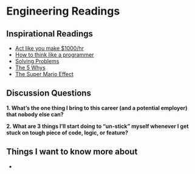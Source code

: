 # Engineering Readings

## Inspirational Readings

- [Act like you make $1000/hr](https://anthony-moore.medium.com/pretend-your-time-is-worth-1-000-hour-and-youll-become-100x-more-productive-6ab2302b8e8c)
- [How to think like a programmer](https://medium.freecodecamp.org/how-to-think-like-a-programmer-lessons-in-problem-solving-d1d8bf1de7d2)
- [Solving Problems](https://simpleprogrammer.com/solving-problems-breaking-it-down/)
- [The 5 Whys](https://www.mindtools.com/pages/article/newTMC_5W.htm)
- [The Super Mario Effect](https://www.youtube.com/watch?v%3D9vJRopau0g0)

## Discussion Questions

**1. What’s the one thing I bring to this career (and a potential employer) that nobody else can?**

**2. What are 3 things I’ll start doing to “un-stick” myself whenever I get stuck on tough piece of code, logic, or feature?**

## Things I want to know more about

- 
